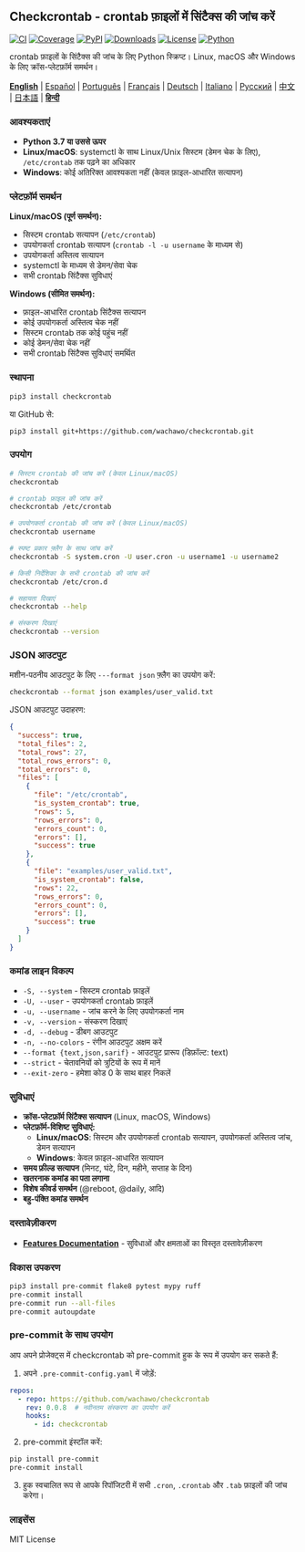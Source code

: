 ## Checkcrontab - crontab फ़ाइलों में सिंटैक्स की जांच करें

[![CI](https://github.com/wachawo/checkcrontab/actions/workflows/ci.yml/badge.svg)](https://github.com/wachawo/checkcrontab/actions/workflows/ci.yml)
[![Coverage](https://codecov.io/gh/wachawo/checkcrontab/branch/main/graph/badge.svg)](https://codecov.io/gh/wachawo/checkcrontab?branch=main)
[![PyPI](https://img.shields.io/pypi/v/checkcrontab.svg)](https://pypi.org/project/checkcrontab/)
[![Downloads](https://img.shields.io/pypi/dm/checkcrontab.svg)](https://pypi.org/project/checkcrontab/)
[![License](https://img.shields.io/badge/license-MIT-blue.svg)](https://github.com/wachawo/checkcrontab/blob/main/LICENSE)
[![Python](https://img.shields.io/pypi/pyversions/checkcrontab.svg)](https://pypi.org/project/checkcrontab/)

crontab फ़ाइलों के सिंटैक्स की जांच के लिए Python स्क्रिप्ट। Linux, macOS और Windows के लिए क्रॉस-प्लेटफ़ॉर्म समर्थन।

**[English](https://github.com/wachawo/checkcrontab/blob/main/README.md)** | [Español](https://github.com/wachawo/checkcrontab/blob/main/docs/README_ES.md) | [Português](https://github.com/wachawo/checkcrontab/blob/main/docs/README_PT.md) | [Français](https://github.com/wachawo/checkcrontab/blob/main/docs/README_FR.md) | [Deutsch](https://github.com/wachawo/checkcrontab/blob/main/docs/README_DE.md) | [Italiano](https://github.com/wachawo/checkcrontab/blob/main/docs/README_IT.md) | [Русский](https://github.com/wachawo/checkcrontab/blob/main/docs/README_RU.md) | [中文](https://github.com/wachawo/checkcrontab/blob/main/docs/README_ZH.md) | [日本語](https://github.com/wachawo/checkcrontab/blob/main/docs/README_JA.md) | **[हिन्दी](https://github.com/wachawo/checkcrontab/blob/main/docs/README_HI.md)**

### आवश्यकताएं

- **Python 3.7 या उससे ऊपर**
- **Linux/macOS**: systemctl के साथ Linux/Unix सिस्टम (डेमन चेक के लिए), `/etc/crontab` तक पढ़ने का अधिकार
- **Windows**: कोई अतिरिक्त आवश्यकता नहीं (केवल फ़ाइल-आधारित सत्यापन)

### प्लेटफ़ॉर्म समर्थन

**Linux/macOS (पूर्ण समर्थन):**
- सिस्टम crontab सत्यापन (`/etc/crontab`)
- उपयोगकर्ता crontab सत्यापन (`crontab -l -u username` के माध्यम से)
- उपयोगकर्ता अस्तित्व सत्यापन
- systemctl के माध्यम से डेमन/सेवा चेक
- सभी crontab सिंटैक्स सुविधाएं

**Windows (सीमित समर्थन):**
- फ़ाइल-आधारित crontab सिंटैक्स सत्यापन
- कोई उपयोगकर्ता अस्तित्व चेक नहीं
- सिस्टम crontab तक कोई पहुंच नहीं
- कोई डेमन/सेवा चेक नहीं
- सभी crontab सिंटैक्स सुविधाएं समर्थित

### स्थापना

```bash
pip3 install checkcrontab
```

या GitHub से:

```bash
pip3 install git+https://github.com/wachawo/checkcrontab.git
```

### उपयोग

```bash
# सिस्टम crontab की जांच करें (केवल Linux/macOS)
checkcrontab

# crontab फ़ाइल की जांच करें
checkcrontab /etc/crontab

# उपयोगकर्ता crontab की जांच करें (केवल Linux/macOS)
checkcrontab username

# स्पष्ट प्रकार फ़्लैग के साथ जांच करें
checkcrontab -S system.cron -U user.cron -u username1 -u username2

# किसी निर्देशिका के सभी crontab की जांच करें
checkcrontab /etc/cron.d

# सहायता दिखाएं
checkcrontab --help

# संस्करण दिखाएं
checkcrontab --version
```

### JSON आउटपुट

मशीन-पठनीय आउटपुट के लिए `---format json` फ़्लैग का उपयोग करें:

```bash
checkcrontab --format json examples/user_valid.txt
```

JSON आउटपुट उदाहरण:

```json
{
  "success": true,
  "total_files": 2,
  "total_rows": 27,
  "total_rows_errors": 0,
  "total_errors": 0,
  "files": [
    {
      "file": "/etc/crontab",
      "is_system_crontab": true,
      "rows": 5,
      "rows_errors": 0,
      "errors_count": 0,
      "errors": [],
      "success": true
    },
    {
      "file": "examples/user_valid.txt",
      "is_system_crontab": false,
      "rows": 22,
      "rows_errors": 0,
      "errors_count": 0,
      "errors": [],
      "success": true
    }
  ]
}
```

### कमांड लाइन विकल्प

- `-S, --system` - सिस्टम crontab फ़ाइलें
- `-U, --user` - उपयोगकर्ता crontab फ़ाइलें
- `-u, --username` - जांच करने के लिए उपयोगकर्ता नाम
- `-v, --version` - संस्करण दिखाएं
- `-d, --debug` - डीबग आउटपुट
- `-n, --no-colors` - रंगीन आउटपुट अक्षम करें
- `--format {text,json,sarif}` - आउटपुट प्रारूप (डिफ़ॉल्ट: text)
- `--strict` - चेतावनियों को त्रुटियों के रूप में मानें
- `--exit-zero` - हमेशा कोड 0 के साथ बाहर निकलें

### सुविधाएं

- **क्रॉस-प्लेटफ़ॉर्म सिंटैक्स सत्यापन** (Linux, macOS, Windows)
- **प्लेटफ़ॉर्म-विशिष्ट सुविधाएं:**
  - **Linux/macOS**: सिस्टम और उपयोगकर्ता crontab सत्यापन, उपयोगकर्ता अस्तित्व जांच, डेमन सत्यापन
  - **Windows**: केवल फ़ाइल-आधारित सत्यापन
- **समय फ़ील्ड सत्यापन** (मिनट, घंटे, दिन, महीने, सप्ताह के दिन)
- **खतरनाक कमांड का पता लगाना**
- **विशेष कीवर्ड समर्थन** (@reboot, @daily, आदि)
- **बहु-पंक्ति कमांड समर्थन**

### दस्तावेज़ीकरण

- **[Features Documentation](https://github.com/wachawo/checkcrontab/blob/main/docs/FEATURES.md)** - सुविधाओं और क्षमताओं का विस्तृत दस्तावेज़ीकरण

### विकास उपकरण

```bash
pip3 install pre-commit flake8 pytest mypy ruff
pre-commit install
pre-commit run --all-files
pre-commit autoupdate
```

### pre-commit के साथ उपयोग

आप अपने प्रोजेक्ट्स में checkcrontab को pre-commit हुक के रूप में उपयोग कर सकते हैं:

1. अपने `.pre-commit-config.yaml` में जोड़ें:

```yaml
repos:
  - repo: https://github.com/wachawo/checkcrontab
    rev: 0.0.8  # नवीनतम संस्करण का उपयोग करें
    hooks:
      - id: checkcrontab
```

2. pre-commit इंस्टॉल करें:

```bash
pip install pre-commit
pre-commit install
```

3. हुक स्वचालित रूप से आपके रिपॉजिटरी में सभी `.cron`, `.crontab` और `.tab` फ़ाइलों की जांच करेगा।

### लाइसेंस

MIT License
